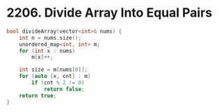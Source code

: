 # 2206. Divide Array Into Equal Pairs

```cpp
bool divideArray(vector<int>& nums) {
    int n = nums.size();
    unordered_map<int, int> m;
    for (int x : nums)
        m[x]++;

    int size = m[nums[0]];
    for (auto [x, cnt] : m)
        if (cnt % 2 != 0)
            return false;
    return true;
}
```
